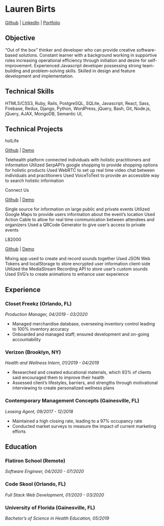 # Lauren Birts

[Github](https://github.com/birts) | [LinkedIn](https://www.linkedin.com/in/lauren-birts) | [Portfolio](https://laurenbirts.dev)

## Objective 

“Out of the box” thinker and developer who can provide creative software-based solutions. Constant learner with a background working in supportive roles increasing operational efficiency through initiation and desire for self-improvement. Experienced Javascript developer possessing strong team-building and problem-solving skills. Skilled in design and feature development and implementation. 

## Technical Skills

HTML5/CSS3, Ruby, Rails, PostgreSQL, SQLite, Javascript, React, Sass, Firebase, Redux, Django, Python, WordPress, jQuery, Bash, Git, Node.js, jQuery, AJAX, MongoDB, Semantic UI, 

## Technical Projects

holLife 

[Github](https://github.com/lbirts/backend_wholisticLiving)  |  [Demo](https://www.youtube.com/watch?v=k3z_knTxln4)

Telehealth platform connected individuals with holistic practitioners and information
Utilized SerpAPI’s google shopping to provide shopping options for holistic products
Used WebRTC to set up real time video chat between individuals and practitioners 
Used VoiceToText to provide an accessible way to search holistic information

Connect Us 

[Github](https://github.com/estherkimyunjung/EventApp_backend/tree/master) |  [Demo](https://www.youtube.com/watch?v=ZV7kz5FBI6A)

Single source for information on large public and private events
Utilized Google Maps to provide users information about the event’s location
Used Action Cable to allow for real time communication between attendees and organizers
Used a QRCode Generator to give user’s access to private events

LB2000 

[Github](https://github.com/lbirts/LB-2000)  |  [Demo](https://lb-2000.herokuapp.com/)

Mixing app used to create and record sounds together
Used JSON Web Tokens and localStorage to store encrypted user information client-side
Utilized the MediaStream Recording API to store user’s custom sounds
Used SVG’s to create animations to enhance user experience

## Experience

### Closet Freekz (Orlando, FL) 

_Production Manager, 04/2019 - 03/2020_	      

  * Managed merchandise database, overseeing inventory control leading to 100% inventory accuracy
  * Onboarded and managed staff; ensured development and on-going accountability 

### Verizon (Brooklyn, NY) 

_Health and Wellness Intern, 01/2019 - 04/2019_     

  * Researched and created educational materials, which 93% of clients said encouraged them to improve their health
  * Assessed client’s lifestyles, barriers, and strengths through motivational interviewing to create personalized wellness plans

### Contemporary Management Concepts 	(Gainesville, FL)

_Leasing Agent,  09/2017 - 12/2018_       

  * Maintained a high closing rate, leading to a 97% occupancy rate
  * Conducted market surveys to measure the impact of current marketing efforts  
    
## Education

### Flatiron School (Remote)

_Software Engineer, 04/2020 - 07/2020_ 	

### Code Skool (Orlando, FL)

_Full Stack Web Development, 01/2020 - 03/2020_

### University of Florida	(Gainesville, FL)

_Bachelor’s of Science in Health Education, 05/2019_


